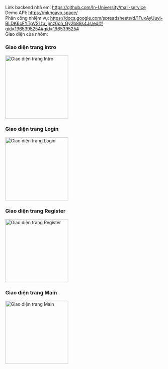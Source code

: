 Link backend nhà em: https://github.com/In-University/mail-service <br>
Demo API: https://mkhoavo.space/ <br>
Phân công nhiệm vụ: https://docs.google.com/spreadsheets/d/1FuxAyUuyj-BLDK6cFYTpVS1za_jmz6ph_Gy2b88s4Js/edit?gid=1965395254#gid=1965395254 <br>
Giao diện của nhóm: <br> 

### Giao diện trang Intro  
<img src="https://drive.google.com/uc?export=view&id=1Zt3l2_1aI04iBnvXQfvPsOyyGPMTvXr_" alt="Giao diện trang Intro" width="200"/>

### Giao diện trang Login  
<img src="https://drive.google.com/uc?export=view&id=1jaGGdTSACepZgueplr4rj54BZwopyYGR" alt="Giao diện trang Login" width="200"/>

### Giao diện trang Register  
<img src="https://drive.google.com/uc?export=view&id=1xXLkGqfFjJzrScezcGMPsHkev8nr2as3" alt="Giao diện trang Register" width="200"/>

### Giao diện trang Main  
<img src="https://drive.google.com/uc?export=view&id=1p_I_vKwcb0Tnxo3V_zJkkrj4ZUWMIDMM" alt="Giao diện trang Main" width="200"/>

